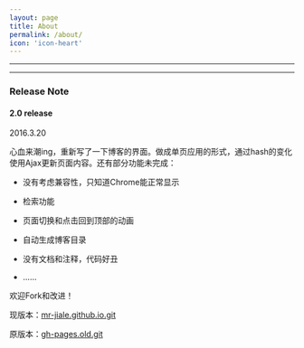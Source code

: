 ```yaml
---
layout: page
title: About
permalink: /about/
icon: 'icon-heart'
---
```

---
---

### Release Note

#### 2.0 release

2016.3.20

心血来潮ing，重新写了一下博客的界面。做成单页应用的形式，通过hash的变化使用Ajax更新页面内容。还有部分功能未完成：

* 没有考虑兼容性，只知道Chrome能正常显示

* 检索功能

* 页面切换和点击回到顶部的动画

* 自动生成博客目录

* 没有文档和注释，代码好丑

* ......

欢迎Fork和改进！

现版本：[mr-jiale.github.io.git](https://github.com/mr-jiale/mr-jiale.github.io.git)

原版本：[gh-pages.old.git](https://github.com/mr-jiale/gh-pages.old.git)
